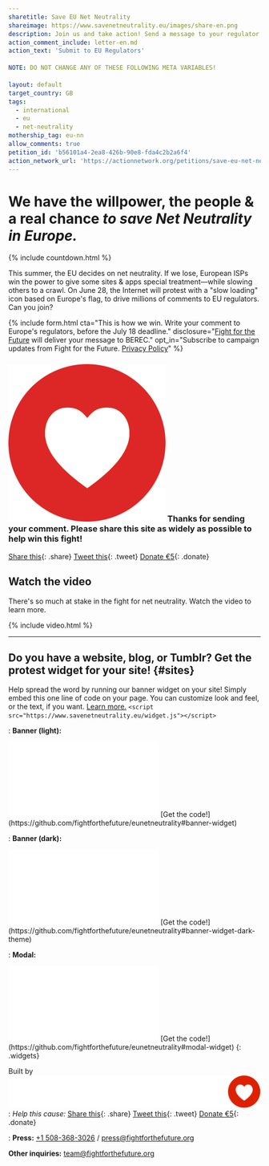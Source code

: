 ```yaml
---
sharetitle: Save EU Net Neutrality
shareimage: https://www.savenetneutrality.eu/images/share-en.png
description: Join us and take action! Send a message to your regulator.
action_comment_include: letter-en.md
action_text: 'Submit to EU Regulators'

NOTE: DO NOT CHANGE ANY OF THESE FOLLOWING META VARIABLES!

layout: default
target_country: GB
tags:
  - international
  - eu
  - net-neutrality
mothership_tag: eu-nn
allow_comments: true
petition_id: 'b56101a4-2ea8-426b-90e8-fda4c2b2a6f4'
action_network_url: 'https://actionnetwork.org/petitions/save-eu-net-neutrality'
---
```


# We have **the willpower**, **the people** & **a real chance** _to save Net Neutrality in Europe._

{% include countdown.html %}

This summer, the EU decides on net neutrality. If we lose, European ISPs win the power to give some sites & apps special treatment—while slowing others to a crawl. On June 28, the Internet will protest with a "slow loading" icon based on Europe's flag, to drive millions of comments to EU regulators. Can you join?

{% include form.html
  cta="This is how we win. Write your comment to Europe's regulators, before the July 18 deadline."
  disclosure="[Fight for the Future](https://www.fightforthefuture.org) will deliver your message to BEREC."
  opt_in="Subscribe to campaign updates from Fight for the Future. [Privacy Policy](https://www.fightforthefuture.org/privacy)"
%}

### ![](/images/heart.png) Thanks for sending your comment. Please share this site as widely as possible to help win this fight!

[Share this](https://www.facebook.com/sharer/sharer.php?u=http://www.savenetneutrality.eu){: .share}
[Tweet this](https://twitter.com/intent/tweet?text=http%3A%2F%2Fwww.savenetneutrality.eu){: .tweet}
[Donate €5](https://donate.fightforthefuture.org/?tag=eu-nn){: .donate}

## Watch the video

There's so much at stake in the fight for net neutrality. Watch the video to learn more.

{% include video.html %}

----

## Do you have a website, blog, or Tumblr? Get the protest widget for your site! {#sites}

Help spread the word by running our banner widget on your site! Simply embed this one line of code on your page. You can customize look and feel, or the text, if you want. [Learn more.](https://github.com/fightforthefuture/eunetneutrality#embed-the-widget-on-your-site) `<script src="https://www.savenetneutrality.eu/widget.js"></script>`

: **Banner (light):**
  <iframe frameborder="0" src="/widget/banner/index.html#demo"></iframe>
  [Get the code!](https://github.com/fightforthefuture/eunetneutrality#banner-widget)

: **Banner (dark):**
  <iframe frameborder="0" src="/widget/banner/index.html#demo-dark"></iframe>
  [Get the code!](https://github.com/fightforthefuture/eunetneutrality#banner-widget-dark-theme)

: **Modal:**
  <iframe frameborder="0" src="/widget/modal/index.html#demo"></iframe>
  [Get the code!](https://github.com/fightforthefuture/eunetneutrality#modal-widget)
{: .widgets}

Built by ![](images/fftf-footer-logo.png)
: _Help this cause:_
  [Share this](https://www.facebook.com/sharer/sharer.php?u=http://www.savenetneutrality.eu){: .share}
  [Tweet this](https://twitter.com/intent/tweet?text=http%3A%2F%2Fwww.savenetneutrality.eu){: .tweet}
  [Donate €5](https://donate.fightforthefuture.org/?tag=eu-nn){: .donate}

: **Press:** [+1 508-368-3026](tel://15083683026) / [press@fightforthefuture.org](mailto:press@fightforthefuture.org)

  **Other inquiries:** [team@fightforthefuture.org](mailto:team@fightforthefuture.org)
